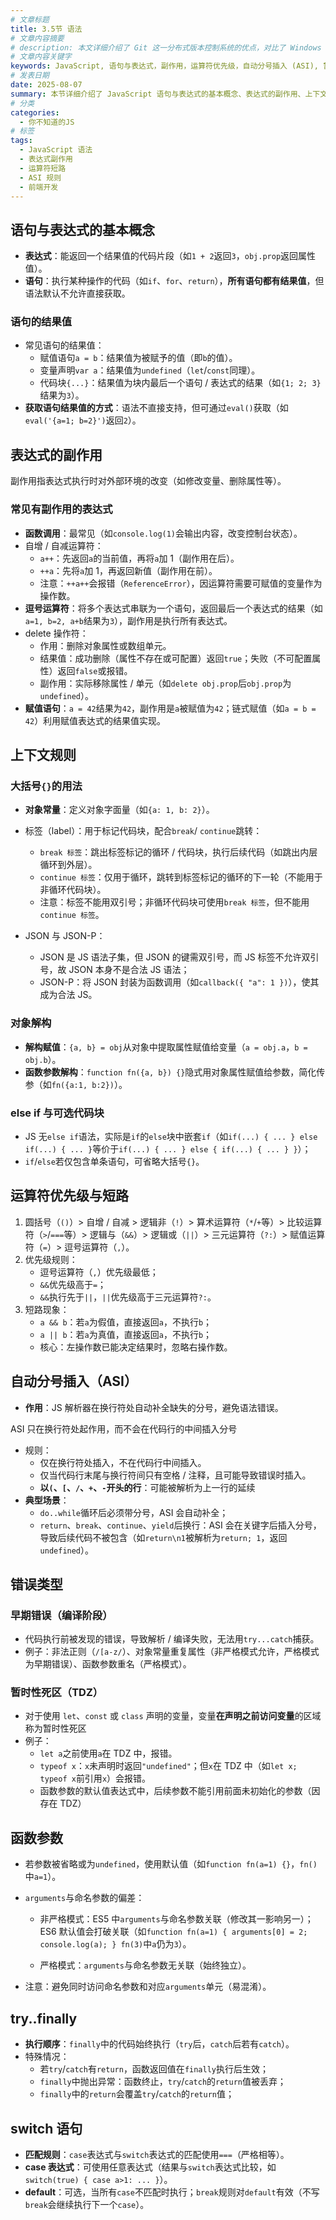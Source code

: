 ```yaml
---
# 文章标题
title: 3.5节 语法
# 文章内容摘要
# description: 本文详细介绍了 Git 这一分布式版本控制系统的优点，对比了 Windows 与 macOS/Linux 系统下的常用命令，讲解了 vim 操作模式及常用命令，还阐述了 Git 的基本配置、特定项目配置和命令缩写设置等内容。
# 文章内容关键字
keywords: JavaScript, 语句与表达式，副作用，运算符优先级，自动分号插入 (ASI), 暂时性死区 (TDZ), try..finally, switch 语句
# 发表日期
date: 2025-08-07
summary: 本节详细介绍了 JavaScript 语句与表达式的基本概念、表达式的副作用、上下文规则、运算符优先级与短路等内容。
# 分类
categories:
  - 你不知道的JS
# 标签
tags:
  - JavaScript 语法
  - 表达式副作用
  - 运算符短路
  - ASI 规则
  - 前端开发
---
```


## 语句与表达式的基本概念

- **表达式**：能返回一个结果值的代码片段（如`1 + 2`返回`3`，`obj.prop`返回属性值）。
- **语句**：执行某种操作的代码（如`if`、`for`、`return`），**所有语句都有结果值**，但语法默认不允许直接获取。

### 语句的结果值

- 常见语句的结果值：
  - 赋值语句`a = b`：结果值为被赋予的值（即`b`的值）。
  - 变量声明`var a`：结果值为`undefined`（`let`/`const`同理）。
  - 代码块`{...}`：结果值为块内最后一个语句 / 表达式的结果（如`{1; 2; 3}`结果为`3`）。
- **获取语句结果值的方式**：语法不直接支持，但可通过`eval()`获取（如`eval('{a=1; b=2}')`返回`2`）。

## 表达式的副作用

副作用指表达式执行时对外部环境的改变（如修改变量、删除属性等）。

### 常见有副作用的表达式

- **函数调用**：最常见（如`console.log(1)`会输出内容，改变控制台状态）。
- 自增 / 自减运算符：
  - `a++`：先返回`a`的当前值，再将`a`加 1（副作用在后）。
  - `++a`：先将`a`加 1，再返回新值（副作用在前）。
  - 注意：`++a++`会报错（`ReferenceError`），因运算符需要可赋值的变量作为操作数。
- **逗号运算符**：将多个表达式串联为一个语句，返回最后一个表达式的结果（如`a=1, b=2, a+b`结果为`3`），副作用是执行所有表达式。
- delete 操作符：
  - 作用：删除对象属性或数组单元。
  - 结果值：成功删除（属性不存在或可配置）返回`true`；失败（不可配置属性）返回`false`或报错。
  - 副作用：实际移除属性 / 单元（如`delete obj.prop`后`obj.prop`为`undefined`）。
- **赋值语句**：`a = 42`结果为`42`，副作用是`a`被赋值为`42`；链式赋值（如`a = b = 42`）利用赋值表达式的结果值实现。

## 上下文规则

### 大括号`{}`的用法

- **对象常量**：定义对象字面量（如`{a: 1, b: 2}`）。

- 标签（label）：用于标记代码块，配合`break`/ `continue`跳转：

  - `break 标签`：跳出标签标记的循环 / 代码块，执行后续代码（如跳出内层循环到外层）。
  - `continue 标签`：仅用于循环，跳转到标签标记的循环的下一轮（不能用于非循环代码块）。
  - 注意：标签不能用双引号；非循环代码块可使用`break 标签`，但不能用`continue 标签`。

- JSON 与 JSON-P：

  - JSON 是 JS 语法子集，但 JSON 的键需双引号，而 JS 标签不允许双引号，故 JSON 本身不是合法 JS 语法；
  - JSON-P：将 JSON 封装为函数调用（如`callback({ "a": 1 })`），使其成为合法 JS。

### 对象解构

- **解构赋值**：`{a, b} = obj`从对象中提取属性赋值给变量（`a = obj.a`，`b = obj.b`）。
- **函数参数解构**：`function fn({a, b}) {}`隐式用对象属性赋值给参数，简化传参（如`fn({a:1, b:2})`）。

### else if 与可选代码块

- JS 无`else if`语法，实际是`if`的`else`块中嵌套`if`（如`if(...) { ... } else if(...) { ... }`等价于`if(...) { ... } else { if(...) { ... } }`）；
- `if`/`else`若仅包含单条语句，可省略大括号`{}`。

## 运算符优先级与短路

1. 圆括号（`()`）> 自增 / 自减 > 逻辑非（`!`）> 算术运算符（`*`/`+`等）> 比较运算符（`>`/`===`等）> 逻辑与（`&&`）> 逻辑或（`||`）> 三元运算符（`?:`）> 赋值运算符（`=`）> 逗号运算符（`,`）。
2. 优先级规则：
   - 逗号运算符（`,`）优先级最低；
   - `&&`优先级高于`=`；
   - `&&`执行先于`||`，`||`优先级高于三元运算符`?:`。
3. 短路现象：
   - `a && b`：若`a`为假值，直接返回`a`，不执行`b`；
   - `a || b`：若`a`为真值，直接返回`a`，不执行`b`；
   - 核心：左操作数已能决定结果时，忽略右操作数。

## 自动分号插入（ASI）

- **作用**：JS 解析器在换行符处自动补全缺失的分号，避免语法错误。

ASI 只在换行符处起作用，而不会在代码行的中间插入分号

- 规则：
  - 仅在换行符处插入，不在代码行中间插入。
  - 仅当代码行末尾与换行符间只有空格 / 注释，且可能导致错误时插入。
  - **以`(`、`[`、`/`、`+`、`-`开头的行**：可能被解析为上一行的延续
- **典型场景**：
  - `do..while`循环后必须带分号，ASI 会自动补全；
  - `return`、`break`、`continue`、`yield`后换行：ASI 会在关键字后插入分号，导致后续代码不被包含（如`return\n1`被解析为`return; 1`，返回`undefined`）。

## 错误类型

### 早期错误（编译阶段）

- 代码执行前被发现的错误，导致解析 / 编译失败，无法用`try...catch`捕获。
- 例子：非法正则（`/[a-z/`）、对象常量重复属性（非严格模式允许，严格模式为早期错误）、函数参数重名（严格模式）。

### 暂时性死区（TDZ）

- 对于使用 `let`、`const` 或 `class` 声明的变量，变量**在声明之前访问变量**的区域称为暂时性死区
- 例子：
  - `let a`之前使用`a`在 TDZ 中，报错。
  - `typeof x`：`x`未声明时返回`"undefined"`；但`x`在 TDZ 中（如`let x; typeof x`前引用`x`）会报错。
  - 函数参数的默认值表达式中，后续参数不能引用前面未初始化的参数（因存在 TDZ）

## 函数参数

- 若参数被省略或为`undefined`，使用默认值（如`function fn(a=1) {}`，`fn()`中`a=1`）。

- `arguments`与命名参数的偏差：

  - 非严格模式：ES5 中`arguments`与命名参数关联（修改其一影响另一）；ES6 默认值会打破关联（如`function fn(a=1) { arguments[0] = 2; console.log(a); } fn(3)`中`a`仍为`3`）。

  - 严格模式：`arguments`与命名参数无关联（始终独立）。

- 注意：避免同时访问命名参数和对应`arguments`单元（易混淆）。

## try..finally

- **执行顺序**：`finally`中的代码始终执行（`try`后，`catch`后若有`catch`）。
- 特殊情况：
  - 若`try`/`catch`有`return`，函数返回值在`finally`执行后生效；
  - `finally`中抛出异常：函数终止，`try`/`catch`的`return`值被丢弃；
  - `finally`中的`return`会覆盖`try`/`catch`的`return`值；

## switch 语句

- **匹配规则**：`case`表达式与`switch`表达式的匹配使用`===`（严格相等）。
- **case 表达式**：可使用任意表达式（结果与`switch`表达式比较，如`switch(true) { case a>1: ... }`）。
- **default**：可选，当所有`case`不匹配时执行；`break`规则对`default`有效（不写`break`会继续执行下一个`case`）。
